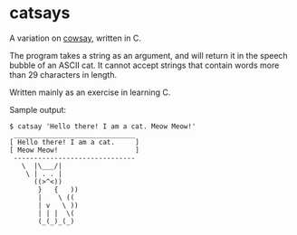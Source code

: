 catsays
=======

A variation on [cowsay](http://en.wikipedia.org/wiki/Cowsay), written in C.

The program takes a string as an argument, and will return it in the speech bubble of an ASCII cat. It cannot accept strings that contain words more than 29 characters in length.

Written mainly as an exercise in learning C.

Sample output:

```
$ catsay 'Hello there! I am a cat. Meow Meow!'
 ______________________________
[ Hello there! I am a cat.     ]
[ Meow Meow!                   ]
 ------------------------------
   \  |\___/|
    \ | . . |
      ((>^<))
       }   {   ))
       |    \ ((
       | v   \ ))
       | | |  \(
       (_(_)_(_)
```
